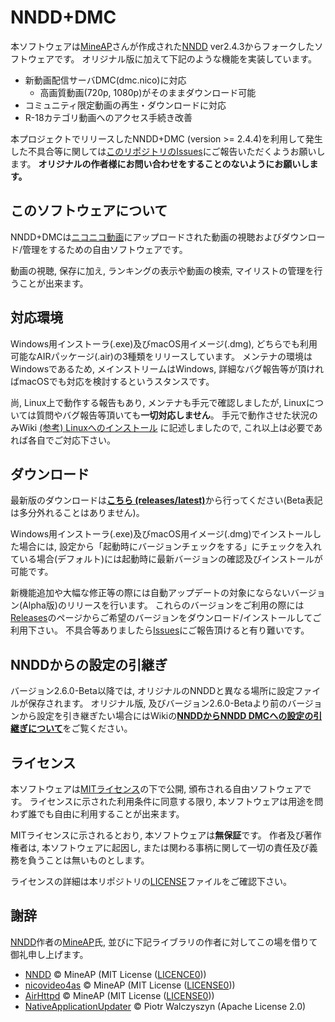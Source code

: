 # NNDD+DMC

本ソフトウェアは[MineAP][]さんが作成された[NNDD][] ver2.4.3からフォークしたソフトウェアです。
オリジナル版に加えて下記のような機能を実装しています。

* 新動画配信サーバDMC(dmc.nico)に対応
    * 高画質動画(720p, 1080p)がそのままダウンロード可能
* コミュニティ限定動画の再生・ダウンロードに対応
* R-18カテゴリ動画へのアクセス手続き改善

本プロジェクトでリリースしたNNDD+DMC (version >= 2.4.4)を利用して発生した不具合等に関しては[このリポジトリのIssues][Issues]にご報告いただくようお願いします。
**オリジナルの作者様にお問い合わせをすることのないようにお願いします。**


## このソフトウェアについて
NNDD+DMCは[ニコニコ動画](http://www.nicovideo.jp)にアップロードされた動画の視聴およびダウンロード/管理をするための自由ソフトウェアです。

動画の視聴, 保存に加え, ランキングの表示や動画の検索, マイリストの管理を行うことが出来ます。

## 対応環境
Windows用インストーラ(.exe)及びmacOS用イメージ(.dmg), どちらでも利用可能なAIRパッケージ(.air)の3種類をリリースしています。
メンテナの環境はWindowsであるため, メインストリームはWindows, 詳細なバグ報告等が頂ければmacOSでも対応を検討するというスタンスです。

尚, Linux上で動作する報告もあり, メンテナも手元で確認しましたが, Linuxについては質問やバグ報告等頂いても**一切対応しません**。
手元で動作させた状況のみWiki [(参考) Linuxへのインストール][NNDD+DMC on Linux] に記述しましたので, これ以上は必要であれば各自でご対応下さい。

## ダウンロード
最新版のダウンロードは[**こちら (releases/latest)**][Release-Latest]から行ってください(Beta表記は多分外れることはありません)。

Windows用インストーラ(.exe)及びmacOS用イメージ(.dmg)でインストールした場合には, 設定から「起動時にバージョンチェックをする」にチェックを入れている場合(デフォルト)には起動時に最新バージョンの確認及びインストールが可能です。

新機能追加や大幅な修正等の際には自動アップデートの対象にならないバージョン(Alpha版)のリリースを行います。
これらのバージョンをご利用の際には[Releases][]のページからご希望のバージョンをダウンロード/インストールしてご利用下さい。
不具合等ありましたら[Issues][]にご報告頂けると有り難いです。


## NNDDからの設定の引継ぎ
バージョン2.6.0-Beta以降では, オリジナルのNNDDと異なる場所に設定ファイルが保存されます。
オリジナル版, 及びバージョン2.6.0-Betaより前のバージョンから設定を引き継ぎたい場合にはWikiの[**NNDDからNNDD DMCへの設定の引継ぎについて**][Config]をご覧ください。

## ライセンス
本ソフトウェアは[MITライセンス][License]の下で公開, 頒布される自由ソフトウェアです。
ライセンスに示された利用条件に同意する限り, 本ソフトウェアは用途を問わず誰でも自由に利用することが出来ます。

MITライセンスに示されるとおり, 本ソフトウェアは**無保証**です。
作者及び著作権者は, 本ソフトウェアに起因し, または関わる事柄に関して一切の責任及び義務を負うことは無いものとします。

ライセンスの詳細は本リポジトリの[LICENSE][License]ファイルをご確認下さい。

## 謝辞
[NNDD][]作者の[MineAP][]氏, 並びに下記ライブラリの作者に対してこの場を借りて御礼申し上げます。

* [NNDD][] &copy; MineAP (MIT License ([LICENCE0][License-Orig]))
* [nicovideo4as][NNDD] &copy; MineAP (MIT License ([LICENSE0][License-Orig]))
* [AirHttpd][NNDD] &copy; MineAP (MIT License ([LICENSE0][License-Orig]))
* [NativeApplicationUpdater][] &copy; Piotr Walczyszyn (Apache License 2.0)

[MineAP]: https://twitter.com/mineap
[NNDD]: https://ja.osdn.net/projects/nndd/
[Issues]: https://github.com/SSW-SCIENTIFIC/NNDD/issues
[License]: https://github.com/SSW-SCIENTIFIC/NNDD/blob/master/LICENSE
[License-Orig]: https://github.com/SSW-SCIENTIFIC/NNDD/blob/master/LICENSE0
[NativeApplicationUpdater]: https://code.google.com/archive/p/nativeapplicationupdater/
[Config]: https://github.com/SSW-SCIENTIFIC/NNDD/wiki/NNDD%E3%81%8B%E3%82%89NNDD-DMC%E3%81%B8%E3%81%AE%E8%A8%AD%E5%AE%9A%E3%81%AE%E5%BC%95%E7%B6%99%E3%81%8E%E3%81%AB%E3%81%A4%E3%81%84%E3%81%A6NN
[NNDD+DMC on Linux]: https://github.com/SSW-SCIENTIFIC/NNDD/wiki/(%E5%8F%82%E8%80%83)-Linux%E3%81%B8%E3%81%AE%E3%82%A4%E3%83%B3%E3%82%B9%E3%83%88%E3%83%BC%E3%83%AB
[Release-Latest]: https://github.com/SSW-SCIENTIFIC/NNDD/releases/latest
[Releases]: https://github.com/SSW-SCIENTIFIC/NNDD/releases
